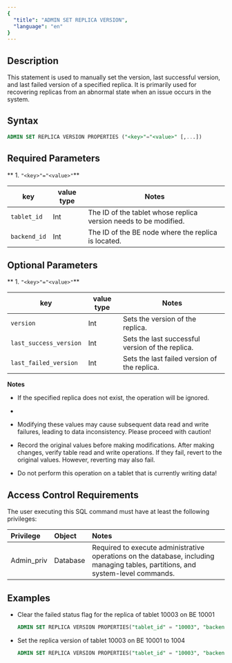 ```yaml
---
{
  "title": "ADMIN SET REPLICA VERSION",
  "language": "en"
}
---
```


## Description

This statement is used to manually set the version, last successful version, and last failed version of a specified replica. It is primarily used for recovering replicas from an abnormal state when an issue occurs in the system.

## Syntax

```sql
ADMIN SET REPLICA VERSION PROPERTIES ("<key>"="<value>" [,...])
```

## Required Parameters

** 1. `"<key>"="<value>"`**

| key          | value type | Notes                                                            |
|--------------|------------|------------------------------------------------------------------|
| `tablet_id`  | Int        | The ID of the tablet whose replica version needs to be modified. |
| `backend_id` | Int        | The ID of the BE node where the replica is located.              |


## Optional Parameters

** 1. `"<key>"="<value>"`**

| key                    | value type | Notes                                            |
|------------------------|------------|--------------------------------------------------|
| `version`              | Int        | Sets the version of the replica.                 |
| `last_success_version` | Int        | Sets the last successful version of the replica. |
| `last_failed_version`  | Int        | Sets the last failed version of the replica.     |


**Notes**

- If the specified replica does not exist, the operation will be ignored.
-
- Modifying these values may cause subsequent data read and write failures, leading to data inconsistency. Please proceed with caution!

- Record the original values before making modifications. After making changes, verify table read and write operations. If they fail, revert to the original values. However, reverting may also fail.

- Do not perform this operation on a tablet that is currently writing data!


## Access Control Requirements

The user executing this SQL command must have at least the following privileges:

| Privilege  | Object   | Notes                                                                                                                            |
|:-----------|:---------|:---------------------------------------------------------------------------------------------------------------------------------|
| Admin_priv | Database | Required to execute administrative operations on the database, including managing tables, partitions, and system-level commands. |

## Examples

- Clear the failed status flag for the replica of tablet 10003 on BE 10001

  ```sql
  ADMIN SET REPLICA VERSION PROPERTIES("tablet_id" = "10003", "backend_id" = "10001", "last_failed_version" = "-1");
  ```

- Set the replica version of tablet 10003 on BE 10001 to 1004

  ```sql
  ADMIN SET REPLICA VERSION PROPERTIES("tablet_id" = "10003", "backend_id" = "10001", "version" = "1004");
  ```
